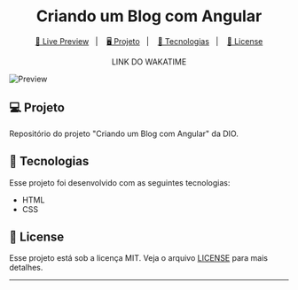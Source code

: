 <h1 align="center">
  Criando um Blog com Angular
</h1>

<p align="center">
  <a href="#">🔗 Live Preview</a>&nbsp;&nbsp;&nbsp;|&nbsp;&nbsp;&nbsp;
  <a href="#-projeto">🖥️ Projeto</a>&nbsp;&nbsp;&nbsp;|&nbsp;&nbsp;&nbsp;
  <a href="#-tecnologias">🚀 Tecnologias</a>&nbsp;&nbsp;&nbsp;|&nbsp;&nbsp;&nbsp;
  <a href="#-license">📝 License</a>
</p>

<p align="center">
  LINK DO WAKATIME
</p>

![Preview](./assets/preview.jpg)

## 💻 Projeto

Repositório do projeto "Criando um Blog com Angular" da DIO.

## 🚀 Tecnologias

Esse projeto foi desenvolvido com as seguintes tecnologias:

- HTML
- CSS

## 📝 License

Esse projeto está sob a licença MIT. Veja o arquivo [LICENSE](LICENSE) para mais detalhes.

---
